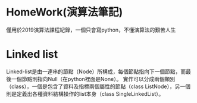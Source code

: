 # HomeWork(演算法筆記)

僅用於2019演算法課程紀錄，一個只會寫python，不懂演算法的艱苦人生

# Linked list

Linked-list是由一連串的節點（Node）所構成，每個節點指向下一個節點，而最後一個節點則指向Null（在python裡面是None）。
實作可以分成兩個類別（class），一個是包含了資料及指標兩個屬性的節點（class ListNode），另一個則是定義出各種資料結構操作的list本身（class SingleLinkedList）。
